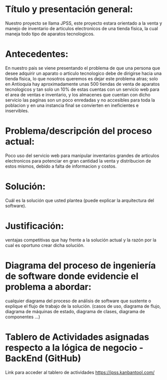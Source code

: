# Título y presentación general: 

Nuestro proyecto se llama JPSS, este proyecto estara orientado a
la venta y manejo de inventario de articulos electronicos de una tienda fisica, la cual maneja
todo tipo de aparatos tecnologicos.


# Antecedentes:

En nuestro pais se viene presentando el problema de que una persona que desee adquirir
un aparato o articulo tecnologico debe de dirigirse hacia una tienda fisica, lo que
nosotros queremos es dejar este problema atras; solo en Antioquia hay aproximadamente
unas 500 tiendas de venta de aparatos tecnologicos y tan solo un 10% de estas cuentas
con un servicio web para el area de ventas e inventario, y los almacenes que cuentan con
dicho servicio las paginas son un poco enredadas y no accesibles para toda la poblacion
y en una instancia final se convierten en ineficientes e inservibles.


# Problema/descripción del proceso actual: 

Poco uso del servicio web para manipular inventarios grandes de articulos
electronicos para potenciar en gran cantidad la venta y distribucion de estos
mismos, debido a falta de informacion y costos.

# Solución: 

Cuál es la solución que usted plantea (puede explicar la arquitectura
del software).

# Justificación: 

ventajas competitivas que hay frente a la solución actual y la razón 
por la cual es oportuno crear dicha solución.

# Diagrama del proceso de ingeniería de software donde evidencie el problema a abordar: 

cualquier diagrama del proceso de análisis de software que sustente
o explique el flujo de trabajo de la solución. (casos de uso, diagrama de flujo,
diagrama de máquinas de estado, diagrama de clases, diagrama de
componentes ...)

# Tablero de Actividades asignadas respecto a la lógica de negocio - BackEnd (GitHub)

Link para acceder al tablero de actividades
https://jpss.kanbantool.com/
